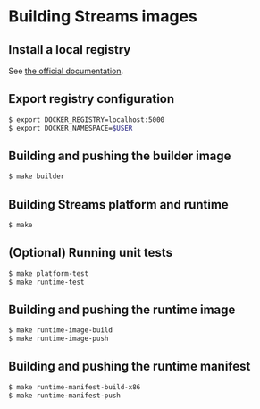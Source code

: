 # Building Streams images

## Install a local registry

See [the official documentation](https://docs.docker.com/registry/deploying/).

## Export registry configuration
```bash
$ export DOCKER_REGISTRY=localhost:5000
$ export DOCKER_NAMESPACE=$USER
```
## Building and pushing the builder image
```bash
$ make builder
```
## Building Streams platform and runtime
```bash
$ make
```
## (Optional) Running unit tests
```bash
$ make platform-test
$ make runtime-test
```
## Building and pushing the runtime image
```bash
$ make runtime-image-build
$ make runtime-image-push
```
## Building and pushing the runtime manifest
```bash
$ make runtime-manifest-build-x86
$ make runtime-manifest-push
```